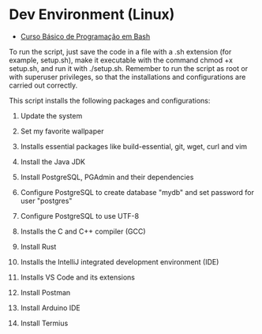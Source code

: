 
# Dev Environment (Linux)

- [Curso Básico de Programação em Bash](https://debxp.org/livros/cbpb-apostila.pdf)

To run the script, just save the code in a file with a .sh extension (for example, setup.sh), make it executable with the command chmod +x setup.sh, and run it with ./setup.sh. Remember to run the script as root or with superuser privileges, so that the installations and configurations are carried out correctly.

This script installs the following packages and configurations:

1. Update the system

2. Set my favorite wallpaper

3. Installs essential packages like build-essential, git, wget, curl and vim

4. Install the Java JDK

5. Install PostgreSQL, PGAdmin and their dependencies

6. Configure PostgreSQL to create database "mydb" and set password for user "postgres"

7. Configure PostgreSQL to use UTF-8

8. Installs the C and C++ compiler (GCC)

9. Install Rust

10. Installs the IntelliJ integrated development environment (IDE)

11. Installs VS Code and its extensions

12. Install Postman

13. Install Arduino IDE

14. Install Termius
